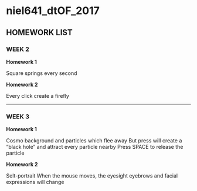 # niel641_dtOF_2017


## HOMEWORK LIST

### WEEK 2

**Homework 1**

Square springs every second

**Homework 2**

Every click create a firefly

---
### WEEK 3

**Homework 1**

Cosmo background and particles which flee away
But press will create a “black hole” and attract every particle nearby 
Press SPACE to release the particle 

**Homework 2**

Selt-portrait 
When the mouse moves, the eyesight eyebrows and facial expressions will change 
